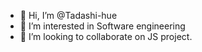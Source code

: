 - 👋 Hi, I’m @Tadashi-hue
- 👀 I’m interested in Software engineering
- 💞️ I’m looking to collaborate on JS project.

<!---
Tadashi-hue/Tadashi-hue is a ✨ special ✨ repository because its `README.md` (this file) appears on your GitHub profile.
You can click the Preview link to take a look at your changes.
--->
